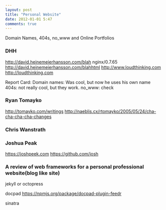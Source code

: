 ```yaml
---
layout: post
title: "Personal Website"
date: 2012-01-01 5:47
comments: true
---
```


Domain Names, 404s, no_www and Online Portfolios


### DHH
http://david.heinemeierhansson.com/blah nginx/0.7.65
http://david.heinemeierhansson.com/blahhtml
http://www.loudthinking.com
http://loudthinking.com


Report Card:
Domain names: Was cool, but now he uses his own name
404s: not really cool, but they work.
no_www: check


### Ryan Tomayko
http://tomayko.com/writings
http://naeblis.cx/rtomayko/2005/05/24/cha-cha-cha-cha-changes


### Chris Wanstrath



### Joshua Peak
https://joshpeek.com
https://github.com/josh



### A review of web frameworks for a personal professional website(blog like site)
jekyll or octopress

docpad
https://npmjs.org/package/docpad-plugin-feedr

sinatra

